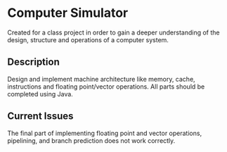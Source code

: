# Computer Simulator
Created for a class project in order to gain a deeper understanding of the design, structure and operations of a computer system.

## Description
Design and implement machine architecture like memory, cache, instructions and floating point/vector operations. All parts should be completed using Java.

## Current Issues
The final part of implementing floating point and vector operations, pipelining, and branch prediction does not work correctly.
